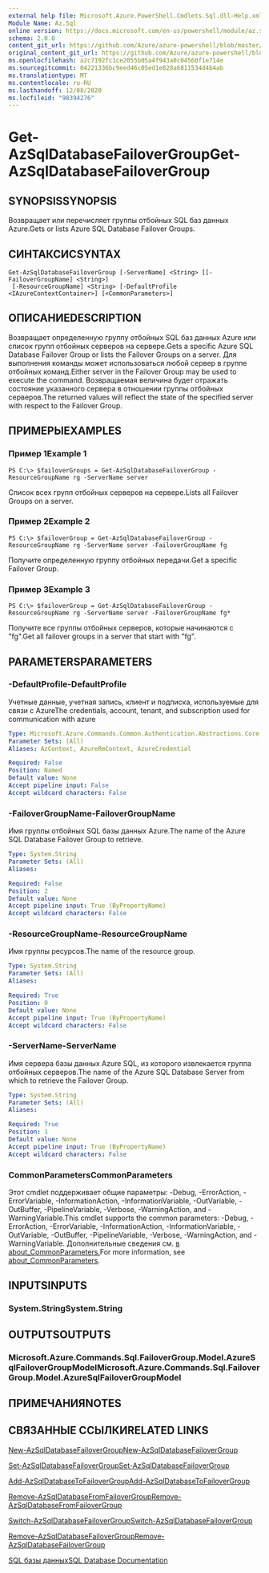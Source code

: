 ```yaml
---
external help file: Microsoft.Azure.PowerShell.Cmdlets.Sql.dll-Help.xml
Module Name: Az.Sql
online version: https://docs.microsoft.com/en-us/powershell/module/az.sql/get-azsqldatabasefailovergroup
schema: 2.0.0
content_git_url: https://github.com/Azure/azure-powershell/blob/master/src/Sql/Sql/help/Get-AzSqlDatabaseFailoverGroup.md
original_content_git_url: https://github.com/Azure/azure-powershell/blob/master/src/Sql/Sql/help/Get-AzSqlDatabaseFailoverGroup.md
ms.openlocfilehash: a2c7192fc1ce2055b05a4f943a0c04560f1e714e
ms.sourcegitcommit: 04221336bc9eed46c05ed1e828a6811534d4b4ab
ms.translationtype: MT
ms.contentlocale: ru-RU
ms.lasthandoff: 12/08/2020
ms.locfileid: "98394276"
---
```

# <span data-ttu-id="86003-101">Get-AzSqlDatabaseFailoverGroup</span><span class="sxs-lookup"><span data-stu-id="86003-101">Get-AzSqlDatabaseFailoverGroup</span></span>

## <span data-ttu-id="86003-102">SYNOPSIS</span><span class="sxs-lookup"><span data-stu-id="86003-102">SYNOPSIS</span></span>
<span data-ttu-id="86003-103">Возвращает или перечисляет группы отбойных SQL баз данных Azure.</span><span class="sxs-lookup"><span data-stu-id="86003-103">Gets or lists Azure SQL Database Failover Groups.</span></span>

## <span data-ttu-id="86003-104">СИНТАКСИС</span><span class="sxs-lookup"><span data-stu-id="86003-104">SYNTAX</span></span>

```
Get-AzSqlDatabaseFailoverGroup [-ServerName] <String> [[-FailoverGroupName] <String>]
 [-ResourceGroupName] <String> [-DefaultProfile <IAzureContextContainer>] [<CommonParameters>]
```

## <span data-ttu-id="86003-105">ОПИСАНИЕ</span><span class="sxs-lookup"><span data-stu-id="86003-105">DESCRIPTION</span></span>
<span data-ttu-id="86003-106">Возвращает определенную группу отбойных SQL баз данных Azure или список групп отбойных серверов на сервере.</span><span class="sxs-lookup"><span data-stu-id="86003-106">Gets a specific Azure SQL Database Failover Group or lists the Failover Groups on a server.</span></span>
<span data-ttu-id="86003-107">Для выполнения команды может использоваться любой сервер в группе отбойных команд.</span><span class="sxs-lookup"><span data-stu-id="86003-107">Either server in the Failover Group may be used to execute the command.</span></span> <span data-ttu-id="86003-108">Возвращаемая величина будет отражать состояние указанного сервера в отношении группы отбойных серверов.</span><span class="sxs-lookup"><span data-stu-id="86003-108">The returned values will reflect the state of the specified server with respect to the Failover Group.</span></span>

## <span data-ttu-id="86003-109">ПРИМЕРЫ</span><span class="sxs-lookup"><span data-stu-id="86003-109">EXAMPLES</span></span>

### <span data-ttu-id="86003-110">Пример 1</span><span class="sxs-lookup"><span data-stu-id="86003-110">Example 1</span></span>
```
PS C:\> $failoverGroups = Get-AzSqlDatabaseFailoverGroup -ResourceGroupName rg -ServerName server
```

<span data-ttu-id="86003-111">Список всех групп отбойных серверов на сервере.</span><span class="sxs-lookup"><span data-stu-id="86003-111">Lists all Failover Groups on a server.</span></span>

### <span data-ttu-id="86003-112">Пример 2</span><span class="sxs-lookup"><span data-stu-id="86003-112">Example 2</span></span>
```
PS C:\> $failoverGroup = Get-AzSqlDatabaseFailoverGroup -ResourceGroupName rg -ServerName server -FailoverGroupName fg
```

<span data-ttu-id="86003-113">Получите определенную группу отбойных передачи.</span><span class="sxs-lookup"><span data-stu-id="86003-113">Get a specific Failover Group.</span></span>

### <span data-ttu-id="86003-114">Пример 3</span><span class="sxs-lookup"><span data-stu-id="86003-114">Example 3</span></span>
```
PS C:\> $failoverGroup = Get-AzSqlDatabaseFailoverGroup -ResourceGroupName rg -ServerName server -FailoverGroupName fg*
```

<span data-ttu-id="86003-115">Получите все группы отбойных серверов, которые начинаются с "fg".</span><span class="sxs-lookup"><span data-stu-id="86003-115">Get all failover groups in a server that start with "fg".</span></span>

## <span data-ttu-id="86003-116">PARAMETERS</span><span class="sxs-lookup"><span data-stu-id="86003-116">PARAMETERS</span></span>

### <span data-ttu-id="86003-117">-DefaultProfile</span><span class="sxs-lookup"><span data-stu-id="86003-117">-DefaultProfile</span></span>
<span data-ttu-id="86003-118">Учетные данные, учетная запись, клиент и подписка, используемые для связи с Azure</span><span class="sxs-lookup"><span data-stu-id="86003-118">The credentials, account, tenant, and subscription used for communication with azure</span></span>

```yaml
Type: Microsoft.Azure.Commands.Common.Authentication.Abstractions.Core.IAzureContextContainer
Parameter Sets: (All)
Aliases: AzContext, AzureRmContext, AzureCredential

Required: False
Position: Named
Default value: None
Accept pipeline input: False
Accept wildcard characters: False
```

### <span data-ttu-id="86003-119">-FailoverGroupName</span><span class="sxs-lookup"><span data-stu-id="86003-119">-FailoverGroupName</span></span>
<span data-ttu-id="86003-120">Имя группы отбойных SQL базы данных Azure.</span><span class="sxs-lookup"><span data-stu-id="86003-120">The name of the Azure SQL Database Failover Group to retrieve.</span></span>

```yaml
Type: System.String
Parameter Sets: (All)
Aliases:

Required: False
Position: 2
Default value: None
Accept pipeline input: True (ByPropertyName)
Accept wildcard characters: False
```

### <span data-ttu-id="86003-121">-ResourceGroupName</span><span class="sxs-lookup"><span data-stu-id="86003-121">-ResourceGroupName</span></span>
<span data-ttu-id="86003-122">Имя группы ресурсов.</span><span class="sxs-lookup"><span data-stu-id="86003-122">The name of the resource group.</span></span>

```yaml
Type: System.String
Parameter Sets: (All)
Aliases:

Required: True
Position: 0
Default value: None
Accept pipeline input: True (ByPropertyName)
Accept wildcard characters: False
```

### <span data-ttu-id="86003-123">-ServerName</span><span class="sxs-lookup"><span data-stu-id="86003-123">-ServerName</span></span>
<span data-ttu-id="86003-124">Имя сервера базы данных Azure SQL, из которого извлекается группа отбойных серверов.</span><span class="sxs-lookup"><span data-stu-id="86003-124">The name of the Azure SQL Database Server from which to retrieve the Failover Group.</span></span>

```yaml
Type: System.String
Parameter Sets: (All)
Aliases:

Required: True
Position: 1
Default value: None
Accept pipeline input: True (ByPropertyName)
Accept wildcard characters: False
```

### <span data-ttu-id="86003-125">CommonParameters</span><span class="sxs-lookup"><span data-stu-id="86003-125">CommonParameters</span></span>
<span data-ttu-id="86003-126">Этот cmdlet поддерживает общие параметры: -Debug, -ErrorAction, -ErrorVariable, -InformationAction, -InformationVariable, -OutVariable, -OutBuffer, -PipelineVariable, -Verbose, -WarningAction, and -WarningVariable.</span><span class="sxs-lookup"><span data-stu-id="86003-126">This cmdlet supports the common parameters: -Debug, -ErrorAction, -ErrorVariable, -InformationAction, -InformationVariable, -OutVariable, -OutBuffer, -PipelineVariable, -Verbose, -WarningAction, and -WarningVariable.</span></span> <span data-ttu-id="86003-127">Дополнительные сведения см. [в about_CommonParameters.](http://go.microsoft.com/fwlink/?LinkID=113216)</span><span class="sxs-lookup"><span data-stu-id="86003-127">For more information, see [about_CommonParameters](http://go.microsoft.com/fwlink/?LinkID=113216).</span></span>

## <span data-ttu-id="86003-128">INPUTS</span><span class="sxs-lookup"><span data-stu-id="86003-128">INPUTS</span></span>

### <span data-ttu-id="86003-129">System.String</span><span class="sxs-lookup"><span data-stu-id="86003-129">System.String</span></span>

## <span data-ttu-id="86003-130">OUTPUTS</span><span class="sxs-lookup"><span data-stu-id="86003-130">OUTPUTS</span></span>

### <span data-ttu-id="86003-131">Microsoft.Azure.Commands.Sql.FailoverGroup.Model.AzureSqlFailoverGroupModel</span><span class="sxs-lookup"><span data-stu-id="86003-131">Microsoft.Azure.Commands.Sql.FailoverGroup.Model.AzureSqlFailoverGroupModel</span></span>

## <span data-ttu-id="86003-132">ПРИМЕЧАНИЯ</span><span class="sxs-lookup"><span data-stu-id="86003-132">NOTES</span></span>

## <span data-ttu-id="86003-133">СВЯЗАННЫЕ ССЫЛКИ</span><span class="sxs-lookup"><span data-stu-id="86003-133">RELATED LINKS</span></span>

[<span data-ttu-id="86003-134">New-AzSqlDatabaseFailoverGroup</span><span class="sxs-lookup"><span data-stu-id="86003-134">New-AzSqlDatabaseFailoverGroup</span></span>](./New-AzSqlDatabaseFailoverGroup.md)

[<span data-ttu-id="86003-135">Set-AzSqlDatabaseFailoverGroup</span><span class="sxs-lookup"><span data-stu-id="86003-135">Set-AzSqlDatabaseFailoverGroup</span></span>](./Set-AzSqlDatabaseFailoverGroup.md)

[<span data-ttu-id="86003-136">Add-AzSqlDatabaseToFailoverGroup</span><span class="sxs-lookup"><span data-stu-id="86003-136">Add-AzSqlDatabaseToFailoverGroup</span></span>](./Add-AzSqlDatabaseToFailoverGroup.md)

[<span data-ttu-id="86003-137">Remove-AzSqlDatabaseFromFailoverGroup</span><span class="sxs-lookup"><span data-stu-id="86003-137">Remove-AzSqlDatabaseFromFailoverGroup</span></span>](./Remove-AzSqlDatabaseFromFailoverGroup.md)

[<span data-ttu-id="86003-138">Switch-AzSqlDatabaseFailoverGroup</span><span class="sxs-lookup"><span data-stu-id="86003-138">Switch-AzSqlDatabaseFailoverGroup</span></span>](./Switch-AzSqlDatabaseFailoverGroup.md)

[<span data-ttu-id="86003-139">Remove-AzSqlDatabaseFailoverGroup</span><span class="sxs-lookup"><span data-stu-id="86003-139">Remove-AzSqlDatabaseFailoverGroup</span></span>](./Remove-AzSqlDatabaseFailoverGroup.md)

[<span data-ttu-id="86003-140">SQL базы данных</span><span class="sxs-lookup"><span data-stu-id="86003-140">SQL Database Documentation</span></span>](https://docs.microsoft.com/azure/sql-database/)
